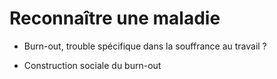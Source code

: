 # Reconnaître une maladie

- Burn-out, trouble spécifique dans la souffrance au travail ? 
 
- Construction sociale du burn-out 



